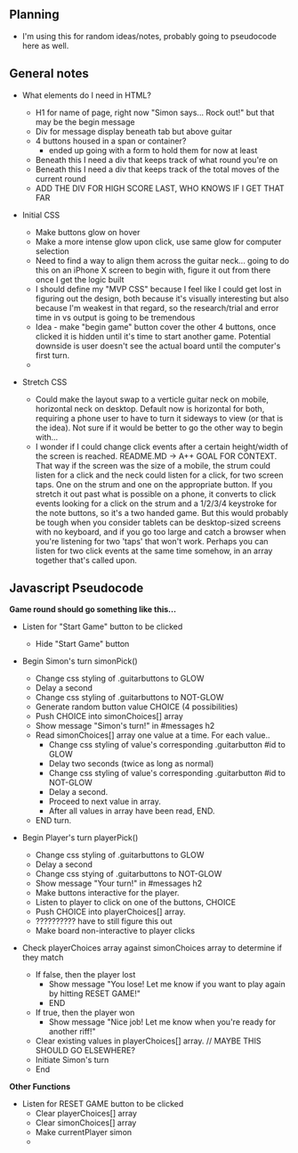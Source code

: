## Planning

- I'm using this for random ideas/notes, probably going to pseudocode here as well.

## General notes

- What elements do I need in HTML?
    - H1 for name of page, right now "Simon says... Rock out!" but that may be the begin message
    - Div for message display beneath tab but above guitar
    - 4 buttons housed in a span or container?
        - ended up going with a form to hold them for now at least
    - Beneath this I need a div that keeps track of what round you're on
    - Beneath this I need a div that keeps track of the total moves of the current round
    - ADD THE DIV FOR HIGH SCORE LAST, WHO KNOWS IF I GET THAT FAR

- Initial CSS
    - Make buttons glow on hover
    - Make a more intense glow upon click, use same glow for computer selection
    - Need to find a way to align them across the guitar neck... going to do this on an iPhone X screen to begin with, figure it out from there once I get the logic built
    - I should define my "MVP CSS" because I feel like I could get lost in figuring out the design, both because it's visually interesting but also because I'm weakest in that regard, so the research/trial and error time in vs output is going to be tremendous
    - Idea - make "begin game" button cover the other 4 buttons, once clicked it is hidden until it's time to start another game.  Potential downside is user doesn't see the actual board until the computer's first turn.
    -   


- Stretch CSS
    - Could make the layout swap to a verticle guitar neck on mobile, horizontal neck on desktop.  Default now is horizontal for both, requiring a phone user to have to turn it sideways to view (or that is the idea).  Not sure if it would be better to go the other way to begin with...
    - I wonder if I could change click events after a certain height/width of the screen is reached.  README.MD -> A++ GOAL FOR CONTEXT.  That way if the screen was the size of a mobile, the strum could listen for a click and the neck could listen for a click, for two screen taps.  One on the strum and one on the appropriate button.  If you stretch it out past what is possible on a phone, it converts to click events looking for a click on the strum and a 1/2/3/4 keystroke for the note buttons, so it's a two handed game.  But this would probably be tough when you consider tablets can be desktop-sized screens with no keyboard, and if you go too large and catch a browser when you're listening for two 'taps' that won't work.  Perhaps you can listen for two click events at the same time somehow, in an array together that's called upon.

## Javascript Pseudocode

**Game round should go something like this...**

- Listen for "Start Game" button to be clicked
    - Hide "Start Game" button
- Begin Simon's turn simonPick()
    - Change css styling of .guitarbuttons to GLOW
    - Delay a second
    - Change css styling of .guitarbuttons to NOT-GLOW
    - Generate random button value CHOICE (4 possibilities)
    - Push CHOICE into simonChoices[] array
    - Show message "Simon's turn!" in #messages h2
    - Read simonChoices[] array one value at a time.  For each value..
        - Change css styling of value's corresponding .guitarbutton #id to GLOW
        - Delay two seconds (twice as long as normal)
        - Change css styling of value's corresponding .guitarbutton #id to NOT-GLOW
        - Delay a second.
        - Proceed to next value in array.
        - After all values in array have been read, END.
    - END turn.
- Begin Player's turn playerPick()
    - Change css styling of .guitarbuttons to GLOW
    - Delay a second
    - Change css stying of .guitarbuttons to NOT-GLOW
    - Show message "Your turn!" in #messages h2
    - Make buttons interactive for the player.
    - Listen to player to click on one of the buttons, CHOICE
    - Push CHOICE into playerChoices[] array.
    - ?????????? have to still figure this out
    - Make board non-interactive to player clicks

- Check playerChoices array against simonChoices array to determine if they match 
    - If false, then the player lost
        - Show message "You lose!  Let me know if you want to play again by hitting RESET GAME!"
        - END
    - If true, then the player won
        - Show message "Nice job!  Let me know when you're ready for another riff!"
    - Clear existing values in playerChoices[] array. // MAYBE THIS SHOULD GO ELSEWHERE?
    - Initiate Simon's turn
    - End

**Other Functions**

- Listen for RESET GAME button to be clicked
    - Clear playerChoices[] array
    - Clear simonChoices[] array
    - Make currentPlayer simon
    - 